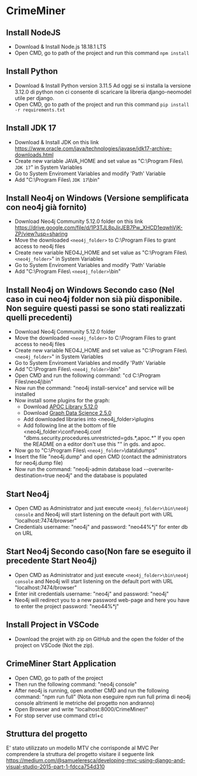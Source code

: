# CrimeMiner

## Install NodeJS
- Download & Install Node.js 18.18.1 LTS
- Open CMD, go to path of the project and run this command `npm install`

## Install Python
- Download & Install Python version 3.11.5 Ad oggi se si installa la versione 3.12.0 di python non ci consente di scaricare la libreria django-neomodel utile per django.
- Open CMD, go to path of the project and run this command `pip install -r requirements.txt`

## Install JDK 17 
- Download & Install JDK on this link https://www.oracle.com/java/technologies/javase/jdk17-archive-downloads.html
- Create new variable JAVA_HOME and set value as "C:\Program Files\ `JDK 17`" in System Variables
- Go to System Enviroment Variables and modify 'Path' Variable 
- Add "C:\Program Files\ `JDK 17`\bin"

## Install Neo4j on Windows (Versione semplificata con neo4j già fornito)
- Download Neo4j Community 5.12.0 folder on this link https://drive.google.com/file/d/1P3TJL8pJirJEB7Pw_XHCD1eqwhVjK-ZP/view?usp=sharing
- Move the downloaded `<neo4j_folder>` to C:\Program Files to grant access to neo4j files
- Create new variable NEO4J_HOME and set value as "C:\Program Files\ `<neo4j_folder>`" in System Variables
- Go to System Enviroment Variables and modify 'Path' Variable 
- Add "C:\Program Files\ `<neo4j_folder>`\bin"

## Install Neo4j on Windows Secondo caso (Nel caso in cui neo4j folder non sià più disponibile. Non seguire questi passi se sono stati realizzati quelli precedenti)
- Download Neo4j Community 5.12.0 folder
- Move the downloaded `<neo4j_folder>` to C:\Program Files to grant access to neo4j files
- Create new variable NEO4J_HOME and set value as "C:\Program Files\ `<neo4j_folder>`" in System Variables
- Go to System Enviroment Variables and modify 'Path' Variable 
- Add "C:\Program Files\ `<neo4j_folder>`\bin"
- Open CMD and run the following command: "cd C:\Program Files\neo4j\bin"
- Now run the command: "neo4j install-service" and service will be installed
- Now install some plugins for the graph:
    - Download [APOC Library 5.12.0](https://github.com/neo4j/apoc/releases/tag/5.12.0)
    - Download [Graph Data Science 2.5.0](https://github.com/neo4j/graph-data-science/releases/tag/2.5.0)
    - Add downloaded libraries into <neo4j_folder>\plugins
    - Add following line at the bottom of file <neo4j_folder>\conf\neo4j.conf "dbms.security.procedures.unrestricted=gds.\*,apoc.\*" If you open the README on a editor don't use this "\" in gds. and apoc.
- Now go to "C:\Program Files\ `<neo4j_folder>`\data\dumps"
- Insert the file "neo4j.dump" and open CMD (contact the administrators for neo4j.dump file)
- Now run the command: "neo4j-admin database load --overwrite-destination=true neo4j" and the database is populated



## Start Neo4j
- Open CMD as Administrator and just execute `<neo4j_folder>\bin\neo4j console` and Neo4j will start listening on the default port with URL "localhost:7474/browser"
- Credentials username: "neo4j" and password: "neo44%*j" for enter db on URL

## Start Neo4j Secondo caso(Non fare se eseguito il precedente Start Neo4j)
- Open CMD as Administrator and just execute `<neo4j_folder>\bin\neo4j console` and Neo4j will start listening on the default port with URL "localhost:7474/browser"
- Enter init credentials username: "neo4j" and password: "neo4j"
- Neo4j will redirect you to a new password web-page and here you have to enter the project password: "neo44%*j"

## Install Project in VSCode
- Download the projet with zip on GitHub and the open the folder of the project on VSCode (Not the zip).

## CrimeMiner Start Application
- Open CMD, go to path of the project 
- Then run the following command: "neo4j console"
- After neo4j is running, open another CMD and run the following command: "npm run full" (Nota non eseguire npm run full prima di neo4j console altrimenti le metriche del progetto non andranno)
- Open Browser and write "localhost:8000/CrimeMiner/"
- For stop server use command ctrl+c

## Struttura del progetto
  E' stato utilizzato un modello MTV che corrisponde al MVC
  Per comprendere la struttura del progetto visitare il seguente link https://medium.com/@samueleresca/developing-mvc-using-django-and-visual-studio-2015-part-1-fdcca754d310